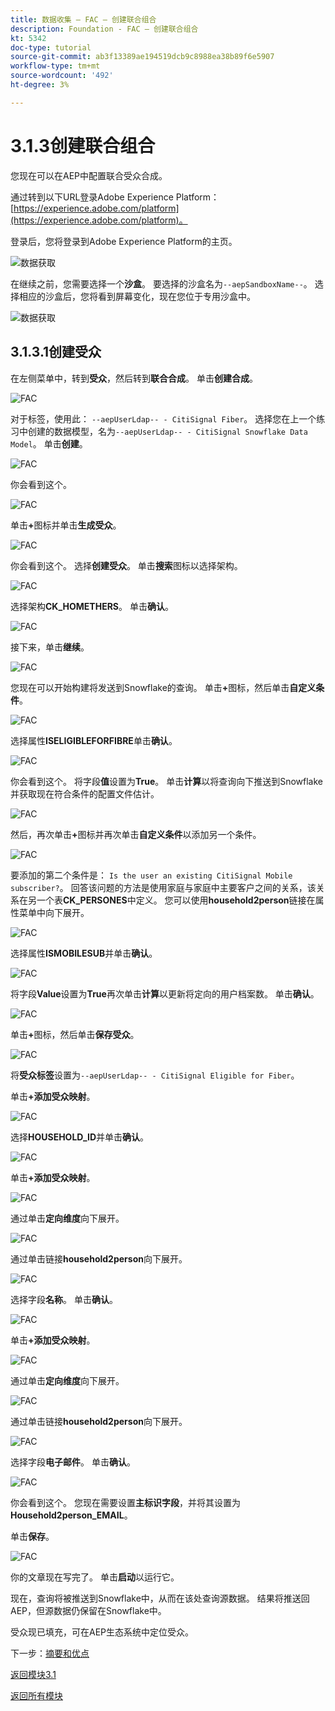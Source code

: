 ```yaml
---
title: 数据收集 — FAC — 创建联合组合
description: Foundation - FAC — 创建联合组合
kt: 5342
doc-type: tutorial
source-git-commit: ab3f13389ae194519dcb9c8988ea38b89f6e5907
workflow-type: tm+mt
source-wordcount: '492'
ht-degree: 3%

---
```


# 3.1.3创建联合组合

您现在可以在AEP中配置联合受众合成。

通过转到以下URL登录Adobe Experience Platform： [https://experience.adobe.com/platform](https://experience.adobe.com/platform)。

登录后，您将登录到Adobe Experience Platform的主页。

![数据获取](./images/home.png)

在继续之前，您需要选择一个&#x200B;**沙盒**。 要选择的沙盒名为``--aepSandboxName--``。 选择相应的沙盒后，您将看到屏幕变化，现在您位于专用沙盒中。

![数据获取](./images/sb1.png)

## 3.1.3.1创建受众

在左侧菜单中，转到&#x200B;**受众**，然后转到&#x200B;**联合合成**。 单击&#x200B;**创建合成**。

![FAC](./images/fedcomp1.png)

对于标签，使用此： `--aepUserLdap-- - CitiSignal Fiber`。 选择您在上一个练习中创建的数据模型，名为`--aepUserLdap-- - CitiSignal Snowflake Data Model`。 单击&#x200B;**创建**。

![FAC](./images/fedcomp2.png)

你会看到这个。

![FAC](./images/fedcomp3.png)

单击&#x200B;**+**&#x200B;图标并单击&#x200B;**生成受众**。

![FAC](./images/fedcomp4.png)

你会看到这个。 选择&#x200B;**创建受众**。 单击&#x200B;**搜索**&#x200B;图标以选择架构。

![FAC](./images/fedcomp5.png)

选择架构&#x200B;**CK_HOMETHERS**。 单击&#x200B;**确认**。

![FAC](./images/fedcomp6.png)

接下来，单击&#x200B;**继续**。

![FAC](./images/fedcomp7.png)

您现在可以开始构建将发送到Snowflake的查询。 单击&#x200B;**+**&#x200B;图标，然后单击&#x200B;**自定义条件**。

![FAC](./images/fedcomp8.png)

选择属性&#x200B;**ISELIGIBLEFORFIBRE**&#x200B;单击&#x200B;**确认**。

![FAC](./images/fedcomp9.png)

你会看到这个。 将字段&#x200B;**值**&#x200B;设置为&#x200B;**True**。 单击&#x200B;**计算**&#x200B;以将查询向下推送到Snowflake并获取现在符合条件的配置文件估计。

![FAC](./images/fedcomp10.png)

然后，再次单击&#x200B;**+**&#x200B;图标并再次单击&#x200B;**自定义条件**&#x200B;以添加另一个条件。

![FAC](./images/fedcomp11.png)

要添加的第二个条件是： `Is the user an existing CitiSignal Mobile subscriber?`。 回答该问题的方法是使用家庭与家庭中主要客户之间的关系，该关系在另一个表&#x200B;**CK_PERSONES**&#x200B;中定义。 您可以使用&#x200B;**household2person**&#x200B;链接在属性菜单中向下展开。

![FAC](./images/fedcomp12.png)

选择属性&#x200B;**ISMOBILESUB**&#x200B;并单击&#x200B;**确认**。

![FAC](./images/fedcomp13.png)

将字段&#x200B;**Value**&#x200B;设置为&#x200B;**True**&#x200B;再次单击&#x200B;**计算**&#x200B;以更新将定向的用户档案数。 单击&#x200B;**确认**。

![FAC](./images/fedcomp14.png)

单击&#x200B;**+**&#x200B;图标，然后单击&#x200B;**保存受众**。

![FAC](./images/fedcomp15.png)

将&#x200B;**受众标签**&#x200B;设置为`--aepUserLdap-- - CitiSignal Eligible for Fiber`。

单击&#x200B;**+添加受众映射**。

![FAC](./images/fedcomp16.png)

选择&#x200B;**HOUSEHOLD_ID**&#x200B;并单击&#x200B;**确认**。

![FAC](./images/fedcomp17.png)

单击&#x200B;**+添加受众映射**。

![FAC](./images/fedcomp18.png)

通过单击&#x200B;**定向维度**&#x200B;向下展开。

![FAC](./images/fedcomp18a.png)

通过单击链接&#x200B;**household2person**&#x200B;向下展开。

![FAC](./images/fedcomp18b.png)

选择字段&#x200B;**名称**。 单击&#x200B;**确认**。

![FAC](./images/fedcomp18c.png)

单击&#x200B;**+添加受众映射**。

![FAC](./images/fedcomp20.png)

通过单击&#x200B;**定向维度**&#x200B;向下展开。

![FAC](./images/fedcomp20a.png)

通过单击链接&#x200B;**household2person**&#x200B;向下展开。

![FAC](./images/fedcomp20b.png)

选择字段&#x200B;**电子邮件**。 单击&#x200B;**确认**。

![FAC](./images/fedcomp20c.png)

你会看到这个。 您现在需要设置&#x200B;**主标识字段**，并将其设置为&#x200B;**Household2person_EMAIL**。

单击&#x200B;**保存**。

![FAC](./images/fedcomp21.png)

你的文章现在写完了。 单击&#x200B;**启动**&#x200B;以运行它。

现在，查询将被推送到Snowflake中，从而在该处查询源数据。 结果将推送回AEP，但源数据仍保留在Snowflake中。

受众现已填充，可在AEP生态系统中定位受众。

下一步：[摘要和优点](./summary.md)

[返回模块3.1](./fac.md)

[返回所有模块](../../../overview.md)
